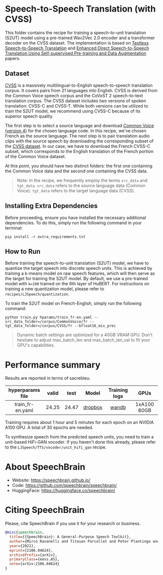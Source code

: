 # Speech-to-Speech Translation (with CVSS)
This folder contains the recipe for training a speech-to-unit translation (S2UT) model using a pre-trained Wav2Vec 2.0 encoder and a transformer decoder on the CVSS dataset.
The implementation is based on [Textless Speech-to-Speech Translation](https://arxiv.org/abs/2112.08352) and [Enhanced Direct Speech-to-Speech Translation Using Self-supervised Pre-training and Data Augmentation](https://arxiv.org/abs/2204.02967) papers.

## Dataset
[CVSS](https://github.com/google-research-datasets/cvss) is a massively multilingual-to-English speech-to-speech translation corpus. It covers pairs from 21 languages into English. CVSS is derived from the Common Voice speech corpus and the CoVoST 2 speech-to-text translation corpus.
The CVSS dataset includes two versions of spoken translation: CVSS-C and CVSS-T. While both versions can be utilized to train the S2UT model, we recommend using CVSS-C because of its superior speech quality.

The first step is to select a source language and download [Common Voice (version 4)](https://commonvoice.mozilla.org/en/datasets) for the chosen language code. In this recipe, we've chosen French as the source language.
The next step is to pair translation audio clips with the source speech by downloading the corresponding subset of the [CVSS dataset](https://github.com/google-research-datasets/cvss). In our case, we have to download the French CVSS-C subset, which corresponds to the English translation of the French portion of the Common Voice dataset.

At this point, you should have two distinct folders: the first one containing the Common Voice data and the second one containing the CVSS data.

> Note: In the recipe, we frequently employ the terms `src_data` and `tgt_data`.
> `src_data` refers to the source language data (Common Voice).
> `tgt_data` refers to the target language data (CVSS).

## Installing Extra Dependencies
Before proceeding, ensure you have installed the necessary additional dependencies. To do this, simply run the following command in your terminal:
```
pip install -r extra_requirements.txt
```

## How to Run
Before training the speech-to-unit translation (S2UT) model, we have to quantize the target speech into discrete speech units. This is achieved by training a k-means model on raw speech features, which will then serve as the target for training the S2UT model. By default, we use a pre-trained model with `k=100` trained on the 6th layer of HuBERT. For instructions on training a new quantization model, please refer to `recipes/LJSpeech/quantization`.

To train the S2UT model on French-English, simply run the following command:
```
python train.py hparams/train_fr-en.yaml --src_data_folder=/corpus/CommonVoice/fr --tgt_data_folder=/corpus/CVSS/fr --bfloat16_mix_prec
```

>  Dynamic batch settings are optimized for a 40GB VRAM GPU. Don't hesitate to adjust max_batch_len and max_batch_len_val to fit your GPU's capabilities.


# Performance summary
Results are reported in terms of sacrebleu.

| hyperparams file | valid | test   | Model      | Training logs | GPUs       |
|:----------------:|:-----:| :-----:|:-------:   | :-----------: |:---------: |
| train_fr-en.yaml | 24.25   | 24.47    | [dropbox](https://www.dropbox.com/sh/woz4i1p8pkfkqhf/AACmOvr3sS7p95iXl3twCj_xa?dl=0) | [wandb](https://wandb.ai/jar0d/s2ut_cvss_sb/runs/uh4tvc8c?workspace=user-jar0d)    |1xA100 80GB |

Training requires about 1 hour and 5 minutes for each epoch on an NVIDIA A100 GPU. A total of 30 epochs are needed.

To synthesize speech from the predicted speech units, you need to train a unit-based HiFi-GAN vocoder. If you haven't done this already, please refer to the `LJSpeech/TTS/vocoder/unit_hifi_gan` recipe.

# **About SpeechBrain**
- Website: https://speechbrain.github.io/
- Code: https://github.com/speechbrain/speechbrain/
- HuggingFace: https://huggingface.co/speechbrain/


# **Citing SpeechBrain**
Please, cite SpeechBrain if you use it for your research or business.

```bibtex
@misc{speechbrain,
  title={{SpeechBrain}: A General-Purpose Speech Toolkit},
  author={Mirco Ravanelli and Titouan Parcollet and Peter Plantinga and Aku Rouhe and Samuele Cornell and Loren Lugosch and Cem Subakan and Nauman Dawalatabad and Abdelwahab Heba and Jianyuan Zhong and Ju-Chieh Chou and Sung-Lin Yeh and Szu-Wei Fu and Chien-Feng Liao and Elena Rastorgueva and François Grondin and William Aris and Hwidong Na and Yan Gao and Renato De Mori and Yoshua Bengio},
  year={2021},
  eprint={2106.04624},
  archivePrefix={arXiv},
  primaryClass={eess.AS},
  note={arXiv:2106.04624}
}
```
